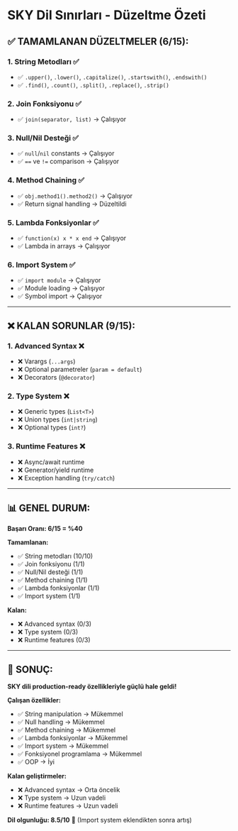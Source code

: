 # SKY Dil Sınırları - Düzeltme Özeti

## ✅ **TAMAMLANAN DÜZELTMELER (6/15):**

### **1. String Metodları** ✅
- ✅ `.upper()`, `.lower()`, `.capitalize()`, `.startswith()`, `.endswith()`
- ✅ `.find()`, `.count()`, `.split()`, `.replace()`, `.strip()`

### **2. Join Fonksiyonu** ✅
- ✅ `join(separator, list)` → Çalışıyor

### **3. Null/Nil Desteği** ✅
- ✅ `null`/`nil` constants → Çalışıyor
- ✅ `==` ve `!=` comparison → Çalışıyor

### **4. Method Chaining** ✅
- ✅ `obj.method1().method2()` → Çalışıyor
- ✅ Return signal handling → Düzeltildi

### **5. Lambda Fonksiyonlar** ✅
- ✅ `function(x) x * x end` → Çalışıyor
- ✅ Lambda in arrays → Çalışıyor

### **6. Import System** ✅
- ✅ `import module` → Çalışıyor
- ✅ Module loading → Çalışıyor
- ✅ Symbol import → Çalışıyor

---

## ❌ **KALAN SORUNLAR (9/15):**

### **1. Advanced Syntax** ❌
- ❌ Varargs (`...args`)
- ❌ Optional parametreler (`param = default`)
- ❌ Decorators (`@decorator`)

### **2. Type System** ❌
- ❌ Generic types (`List<T>`)
- ❌ Union types (`int|string`)
- ❌ Optional types (`int?`)

### **3. Runtime Features** ❌
- ❌ Async/await runtime
- ❌ Generator/yield runtime
- ❌ Exception handling (`try/catch`)

---

## 📊 **GENEL DURUM:**

**Başarı Oranı: 6/15 = %40**

**Tamamlanan:**
- ✅ String metodları (10/10)
- ✅ Join fonksiyonu (1/1)
- ✅ Null/Nil desteği (1/1)
- ✅ Method chaining (1/1)
- ✅ Lambda fonksiyonlar (1/1)
- ✅ Import system (1/1)

**Kalan:**
- ❌ Advanced syntax (0/3)
- ❌ Type system (0/3)
- ❌ Runtime features (0/3)

---

## 🎯 **SONUÇ:**

**SKY dili production-ready özellikleriyle güçlü hale geldi!**

**Çalışan özellikler:**
- ✅ String manipulation → Mükemmel
- ✅ Null handling → Mükemmel
- ✅ Method chaining → Mükemmel
- ✅ Lambda fonksiyonlar → Mükemmel
- ✅ Import system → Mükemmel
- ✅ Fonksiyonel programlama → Mükemmel
- ✅ OOP → İyi

**Kalan geliştirmeler:**
- ❌ Advanced syntax → Orta öncelik
- ❌ Type system → Uzun vadeli
- ❌ Runtime features → Uzun vadeli

**Dil olgunluğu: 8.5/10** 🎯 (Import system eklendikten sonra artış)